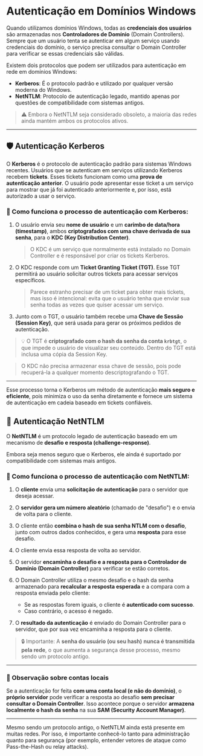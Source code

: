 # Autenticação em Domínios Windows

Quando utilizamos domínios Windows, todas as **credenciais dos usuários** são armazenadas nos **Controladores de Domínio** (Domain Controllers). Sempre que um usuário tenta se autenticar em algum serviço usando credenciais do domínio, o serviço precisa consultar o Domain Controller para verificar se essas credenciais são válidas.

Existem dois protocolos que podem ser utilizados para autenticação em rede em domínios Windows:

- **Kerberos**: É o protocolo padrão e utilizado por qualquer versão moderna do Windows.
- **NetNTLM**: Protocolo de autenticação legado, mantido apenas por questões de compatibilidade com sistemas antigos.

> ⚠️ Embora o NetNTLM seja considerado obsoleto, a maioria das redes ainda mantém ambos os protocolos ativos.

---

## 🛡️ Autenticação Kerberos

O **Kerberos** é o protocolo de autenticação padrão para sistemas Windows recentes. Usuários que se autenticam em serviços utilizando Kerberos recebem **tickets**. Esses tickets funcionam como uma **prova de autenticação anterior**. O usuário pode apresentar esse ticket a um serviço para mostrar que já foi autenticado anteriormente e, por isso, está autorizado a usar o serviço.

### 🔁 Como funciona o processo de autenticação com Kerberos:

1. O usuário envia seu **nome de usuário** e um **carimbo de data/hora (timestamp)**, ambos **criptografados com uma chave derivada de sua senha**, para o **KDC (Key Distribution Center)**.

   > O KDC é um serviço que normalmente está instalado no Domain Controller e é responsável por criar os tickets Kerberos.

2. O KDC responde com um **Ticket Granting Ticket (TGT)**. Esse TGT permitirá ao usuário solicitar outros tickets para acessar serviços específicos.

   > Parece estranho precisar de um ticket para obter mais tickets, mas isso é intencional: evita que o usuário tenha que enviar sua senha todas as vezes que quiser acessar um serviço.

3. Junto com o TGT, o usuário também recebe uma **Chave de Sessão (Session Key)**, que será usada para gerar os próximos pedidos de autenticação.

> 💡 O TGT é **criptografado com o hash da senha da conta `krbtgt`**, o que impede o usuário de visualizar seu conteúdo. Dentro do TGT está inclusa uma cópia da Session Key.

> O KDC não precisa armazenar essa chave de sessão, pois pode recuperá-la a qualquer momento descriptografando o TGT.

---

Esse processo torna o Kerberos um método de autenticação **mais seguro e eficiente**, pois minimiza o uso da senha diretamente e fornece um sistema de autenticação em cadeia baseado em tickets confiáveis.

## 🔐 Autenticação NetNTLM

O **NetNTLM** é um protocolo legado de autenticação baseado em um mecanismo de **desafio e resposta (challenge-response)**.

Embora seja menos seguro que o Kerberos, ele ainda é suportado por compatibilidade com sistemas mais antigos.

### 🔁 Como funciona o processo de autenticação com NetNTLM:

1. O **cliente** envia uma **solicitação de autenticação** para o servidor que deseja acessar.

2. O **servidor gera um número aleatório** (chamado de "desafio") e o envia de volta para o cliente.

3. O cliente então **combina o hash de sua senha NTLM com o desafio**, junto com outros dados conhecidos, e gera uma **resposta** para esse desafio.

4. O cliente envia essa resposta de volta ao servidor.

5. O servidor **encaminha o desafio e a resposta para o Controlador de Domínio (Domain Controller)** para verificar se estão corretos.

6. O Domain Controller utiliza o mesmo desafio e o hash da senha armazenado para **recalcular a resposta esperada** e a compara com a resposta enviada pelo cliente:
   - Se as respostas forem iguais, o cliente é **autenticado com sucesso**.
   - Caso contrário, o acesso é negado.

7. O **resultado da autenticação** é enviado do Domain Controller para o servidor, que por sua vez encaminha a resposta para o cliente.

> 🔒 Importante: A **senha do usuário (ou seu hash)** **nunca é transmitida pela rede**, o que aumenta a segurança desse processo, mesmo sendo um protocolo antigo.

---

### 🧠 Observação sobre contas locais

Se a autenticação for feita **com uma conta local (e não do domínio)**, o **próprio servidor** pode verificar a resposta ao desafio **sem precisar consultar o Domain Controller**. Isso acontece porque o servidor **armazena localmente o hash da senha** na sua **SAM (Security Account Manager)**.

---

Mesmo sendo um protocolo antigo, o NetNTLM ainda está presente em muitas redes. Por isso, é importante conhecê-lo tanto para administração quanto para segurança (por exemplo, entender vetores de ataque como Pass-the-Hash ou relay attacks).

